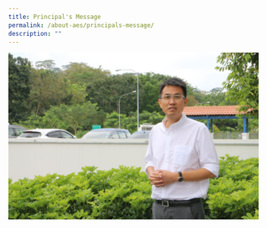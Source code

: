 ```yaml
---
title: Principal's Message
permalink: /about-aes/principals-message/
description: ""
---
```

![Mr Benjamin Kwok, Principal, Assumption English School](/images/Mr%20Benjamin%20Kwok.jpeg)
